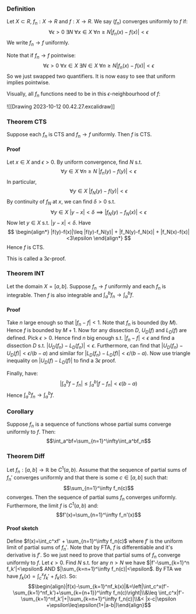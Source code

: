 ### Definition
Let $X\subset R$, $f_n:X\rightarrow R$ and $f:X\rightarrow R$. We say $(f_n)$ converges uniformly to $f$ if:
$$\forall\epsilon>0\ \exists N\ \forall x\in X\ \forall n\geq N |f_n(x)-f(x)|<\epsilon$$
We write $f_n\rightarrow f$ uniformly.

Note that if $f_n\rightarrow f$ pointwise:
$$\forall\epsilon>0\ \forall x\in X\ \exists N\in X\ \forall n\geq N |f_n(x)-f(x)|<\epsilon$$
So we just swapped two quantifiers. It is now easy to see that uniform implies pointwise.

Visually, all $f_n$ functions need to be in this $\epsilon$-neighbourhood of $f$: 

![[Drawing 2023-10-12 00.42.27.excalidraw]]

### Theorem CTS
Suppose each $f_n$ is CTS and $f_n\rightarrow f$ uniformly. Then $f$ is CTS.

#### Proof
Let $x\in X$ and $\epsilon>0$. By uniform convergence, find $N$ s.t.
$$\forall y\in X\ \forall n\geq N\ |f_n(y)-f(y)|<\epsilon$$
In particular, 
$$\forall y\in X\ |f_N(y)-f(y)|<\epsilon$$
By continuity of $f_N$ at $x$, we can find $\delta>0$ s.t.
$$\forall y\in X\ |y-x|<\delta\implies |f_N(y)-f_N(x)|<\epsilon$$
Now let $y\in X$ s.t. $|y-x|<\delta$. Have 
$$
\begin{align*}
|f(y)-f(x)|\leq |f(y)-f_N(y)| + |f_N(y)-f_N(x)| + |f_N(x)-f(x)|<3\epsilon
\end{align*}
$$
Hence $f$ is CTS.

This is called a $3\epsilon$-proof.

### Theorem INT
Let the domain $X=[a,b]$. Suppose $f_n\rightarrow f$ uniformly and each $f_n$ is integrable. Then $f$ is also integrable and $\int_a^bf_n\rightarrow \int_a^bf$.
#### Proof
Take $n$ large enough so that $|f_n-f|<1$. Note that $f_n$ is bounded (by $M$). Hence $f$ is bounded by $M+1$.
Now for any dissection $D$, $U_D(f)$ and $L_D(f)$ are defined.
Pick $\epsilon>0$. Hence find $n$ big enough s.t. $|f_n-f|<\epsilon$ and find a dissection $D$ s.t. $|U_D(f_n)-L_D(f_n)|<\epsilon$. 
Furthermore, can find that $|U_D(f_n)-U_D(f)|<\epsilon/(b-a)$ and similar for $|L_D(f_n)-L_D(f)|<\epsilon/(b-a)$. Now use triangle inequality on $|U_D(f)-L_D(f)|$ to find a $3\epsilon$ proof.

Finally, have:
$$\left|\int_a^bf-f_n\right|\leq \int_a^b|f-f_n|<\epsilon(b-a)$$
Hence $\int_a^bf_n\to\int_a^bf$.


### Corollary
Suppose $f_n$ is a sequence of functions whose partial sums converge uniformly to $f$. Then:
$$\int_a^bf=\sum_{n=1}^\infty\int_a^bf_n$$
### Theorem Diff
Let $f_n:[a,b]\to\mathbb R$ be $C^1(a,b)$. Assume that the sequence of partial sums of $f_n'$ converges uniformly and that there is some $c\in[a,b]$ such that:
$$\sum_{n=1}^\infty f_n(c)$$
converges. Then the sequence of partial sums $f_n$ converges uniformly. Furthermore, the limit $f$ is $C^1(a,b)$ and:
$$f'(x)=\sum_{n=1}^\infty f_n'(x)$$
#### Proof sketch
Define $f(x)=\int_c^xf' + \sum_{n=1}^\infty f_n(c)$ where $f'$ is the uniform limit of partial sums of $f_n'$. Note that by FTA, $f$ is differentiable and it's derivative is $f'$. So we just need to prove that partial sums of $f_n$ converge uniformly to $f$. 
Let $\epsilon>0$. Find $N$ s.t. for any $n>N$ we have $|f'-\sum_{k=1}^n f_k'|<\epsilon$ AND $|\sum_{k=n+1}^\infty f_n(c)|<\epsilon$. By FTA we have $f_k(x)=\int_c^xf_k'+f_k(c)$. So:
$$\begin{align}|f(x)-\sum_{k=1}^nf_k(x)|&=\left|\int_c^x(f'-\sum_{k=1}^nf_k')+\sum_{k={n+1}}^\infty f_n(c)\right|\\&\leq \int_c^x|f'-\sum_{k=1}^nf_k'|+|\sum_{k=n+1}^\infty f_n(c)|\\&< |x-c|\epsilon +\epsilon\leq\epsilon(1+|a-b|)\end{align}$$